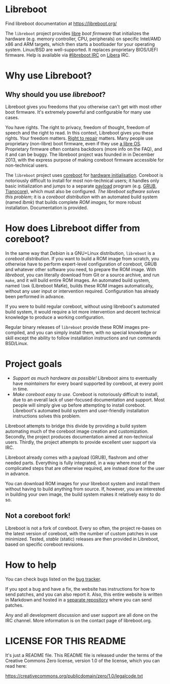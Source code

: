Libreboot
=========

Find libreboot documentation at <https://libreboot.org/>

The `libreboot` project provides
[libre](https://en.wikipedia.org/wiki/Open_source) *boot
firmware* that initializes the hardware (e.g. memory controller, CPU,
peripherals) on specific Intel/AMD x86 and ARM targets, which
then starts a bootloader for your operating system. Linux/BSD are
well-supported. It replaces proprietary BIOS/UEFI firmware. Help is available
via [\#libreboot IRC](https://web.libera.chat/#libreboot)
on [Libera](https://libera.chat/) IRC.

Why use Libreboot?
==================

Why should you use *libreboot*?
----------------------------

Libreboot gives you freedoms that you otherwise can't get with most other
boot firmware. It's extremely powerful and configurable for many use cases.

You have rights. The right to privacy, freedom of thought, freedom of speech
and the right to read. In this context, Libreboot gives you these rights.
Your freedom matters.
[Right to repair](https://vid.puffyan.us/watch?v=Npd_xDuNi9k) matters.
Many people use proprietary (non-libre)
boot firmware, even if they use [a libre OS](https://www.openbsd.org/).
Proprietary firmware often contains backdoors (more info on the FAQ), and it
and can be buggy. The libreboot project was founded in in December 2013,
with the express purpose of making coreboot firmware accessible for
non-technical users.

The `libreboot` project uses [coreboot](https://www.coreboot.org/) for [hardware
initialisation](https://doc.coreboot.org/getting_started/architecture.html).
Coreboot is notoriously difficult to install for most non-technical users; it
handles only basic initialization and jumps to a separate
[payload](https://doc.coreboot.org/payloads.html) program (e.g.
[GRUB](https://www.gnu.org/software/grub/),
[Tianocore](https://www.tianocore.org/)), which must also be configured.
*The libreboot software solves this problem*; it is a *coreboot distribution* with
an automated build system (named *lbmk*) that builds complete *ROM images*, for
more robust installation. Documentation is provided.

How does Libreboot differ from coreboot?
========================================

In the same way that *Debian* is a GNU+Linux distribution, `libreboot` is
a *coreboot distribution*. If you want to build a ROM image from scratch, you
otherwise have to perform expert-level configuration of coreboot, GRUB and
whatever other software you need, to prepare the ROM image. With *libreboot*,
you can literally download from Git or a source archive, and run `make`, and it
will build entire ROM images. An automated build system, named `lbmk`
(Libreboot MaKe), builds these ROM images automatically, without any user input
or intervention required. Configuration has already been performed in advance.

If you were to build regular coreboot, without using libreboot's automated
build system, it would require a lot more intervention and decent technical
knowledge to produce a working configuration.

Regular binary releases of `libreboot` provide these
ROM images pre-compiled, and you can simply install them, with no special
knowledge or skill except the ability to follow installation instructions
and run commands BSD/Linux.

Project goals
=============

-   *Support as much hardware as possible!* Libreboot aims to eventually
    have *maintainers* for every board supported by coreboot, at every
    point in time.
-   *Make coreboot easy to use*. Coreboot is notoriously difficult
    to install, due to an overall lack of user-focused documentation
    and support. Most people will simply give up before attempting to
    install coreboot. Libreboot's automated build system and user-friendly
    installation instructions solves this problem.

Libreboot attempts to bridge this divide by providing a build system
automating much of the coreboot image creation and customization.
Secondly, the project produces documentation aimed at non-technical users.
Thirdly, the project attempts to provide excellent user support via IRC.

Libreboot already comes with a payload (GRUB), flashrom and other
needed parts. Everything is fully integrated, in a way where most of
the complicated steps that are otherwise required, are instead done
for the user in advance.

You can download ROM images for your libreboot system and install
them without having to build anything from source. If, however, you are
interested in building your own image, the build system makes it relatively
easy to do so.

Not a coreboot fork!
--------------------

Libreboot is not a fork of coreboot. Every so often, the project
re-bases on the latest version of coreboot, with the number of custom
patches in use minimized. Tested, *stable* (static) releases are then provided
in Libreboot, based on specific coreboot revisions.

How to help
===========

You can check bugs listed on
the [bug tracker](https://notabug.org/libreboot/lbmk/issues).

If you spot a bug and have a fix, the website has instructions for how to send
patches, and you can also report it. Also, this entire website is
written in Markdown and hosted in a [separate
repository](https://notabug.org/libreboot/lbwww) where you can send patches.

Any and all development discussion and user support are all done on the IRC
channel. More information is on the contact page of libreboot.org.

LICENSE FOR THIS README
=======================

It's just a README file. This README file is released under the terms of the
Creative Commons Zero license, version 1.0 of the license, which you can
read here:

<https://creativecommons.org/publicdomain/zero/1.0/legalcode.txt>
